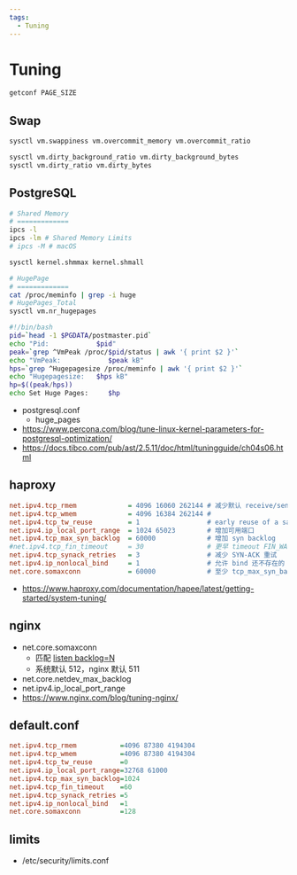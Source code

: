 ```yaml
---
tags:
  - Tuning
---
```


# Tuning

```bash
getconf PAGE_SIZE
```

## Swap

```bash
sysctl vm.swappiness vm.overcommit_memory vm.overcommit_ratio

sysctl vm.dirty_background_ratio vm.dirty_background_bytes
sysctl vm.dirty_ratio vm.dirty_bytes
```

## PostgreSQL

```bash
# Shared Memory
# =============
ipcs -l
ipcs -lm # Shared Memory Limits
# ipcs -M # macOS

sysctl kernel.shmmax kernel.shmall

# HugePage
# =============
cat /proc/meminfo | grep -i huge
# HugePages_Total
sysctl vm.nr_hugepages
```

```bash title='hpsizeof.sh'
#!/bin/bash
pid=`head -1 $PGDATA/postmaster.pid`
echo "Pid:            $pid"
peak=`grep ^VmPeak /proc/$pid/status | awk '{ print $2 }'`
echo "VmPeak:            $peak kB"
hps=`grep ^Hugepagesize /proc/meminfo | awk '{ print $2 }'`
echo "Hugepagesize:   $hps kB"
hp=$((peak/hps))
echo Set Huge Pages:     $hp
```

- postgresql.conf
  - huge_pages
- https://www.percona.com/blog/tune-linux-kernel-parameters-for-postgresql-optimization/
- https://docs.tibco.com/pub/ast/2.5.11/doc/html/tuningguide/ch04s06.html

## haproxy

```ini title="/etc/sysctl.d/30-haproxy.conf"
net.ipv4.tcp_rmem             = 4096 16060 262144 # 减少默认 receive/send buffers
net.ipv4.tcp_wmem             = 4096 16384 262144 #
net.ipv4.tcp_tw_reuse         = 1                 # early reuse of a same source port for outgoing connections
net.ipv4.ip_local_port_range  = 1024 65023        # 增加可用端口
net.ipv4.tcp_max_syn_backlog  = 60000             # 增加 syn backlog
#net.ipv4.tcp_fin_timeout     = 30                # 更早 timeout FIN_WAIT，更快释放 dead conn
net.ipv4.tcp_synack_retries   = 3                 # 减少 SYN-ACK 重试
net.ipv4.ip_nonlocal_bind     = 1                 # 允许 bind 还不存在的 ip
net.core.somaxconn            = 60000             # 至少 tcp_max_syn_backlog
```

- https://www.haproxy.com/documentation/hapee/latest/getting-started/system-tuning/

## nginx

- net.core.somaxconn
  - 匹配 [listen backlog=N](https://nginx.org/en/docs/http/ngx_http_core_module.html#listen)
  - 系统默认 512，nginx 默认 511
- net.core.netdev_max_backlog
- net.ipv4.ip_local_port_range
- https://www.nginx.com/blog/tuning-nginx/

## default.conf

```ini
net.ipv4.tcp_rmem           =4096 87380 4194304
net.ipv4.tcp_wmem           =4096 87380 4194304
net.ipv4.tcp_tw_reuse       =0
net.ipv4.ip_local_port_range=32768 61000
net.ipv4.tcp_max_syn_backlog=1024
net.ipv4.tcp_fin_timeout    =60
net.ipv4.tcp_synack_retries =5
net.ipv4.ip_nonlocal_bind   =1
net.core.somaxconn          =128
```

## limits

- /etc/security/limits.conf
